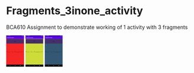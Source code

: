 # Fragments_3inone_activity
BCA610 Assignment to demonstrate working of 1 activity with 3 fragments

<img src="fr1.png" width="48">
<img src="fr2.png" width="48">
<img src="fr3.png" width="48">
